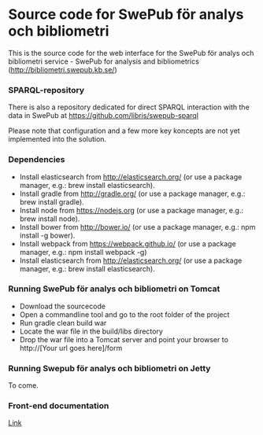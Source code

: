 # Source code for  SwePub för analys och bibliometri

This is the source code for the web interface for the SwePub för analys och bibliometri service - SwePub for analysis and bibliometrics (http://bibliometri.swepub.kb.se/)

### SPARQL-repository  

There is also a repository dedicated for direct SPARQL interaction with the data in SwePub at https://github.com/libris/swepub-sparql

Please note that configuration and a few more key koncepts are not yet implemented into the solution.

### Dependencies
* Install elasticsearch from http://elasticsearch.org/ (or use a package manager, e.g.: brew install elasticsearch).
* Install gradle from http://gradle.org/ (or use a package manager, e.g.: brew install gradle).   
* Install node from https://nodejs.org (or use a package manager, e.g.: brew install node).   
* Install bower from http://bower.io/ (or use a package manager, e.g.: npm install -g bower). 
* Install webpack from https://webpack.github.io/  (or use a package manager, e.g.: npm install webpack -g)
* Install elasticsearch from http://elasticsearch.org/ (or use a package manager, e.g.: brew install elasticsearch).

### Running SwePub för analys och bibliometri on Tomcat
* Download the sourcecode
* Open a commandline tool and go to the root folder of the project
* Run gradle clean build war
* Locate the war file in the build/libs directory
* Drop the war file into a Tomcat server and point your browser to http://[Your url goes here]/form

### Running Swepub för analys och bibliometri on Jetty
To come.

### Front-end documentation
[Link](src/main/resources/client/README.md)
